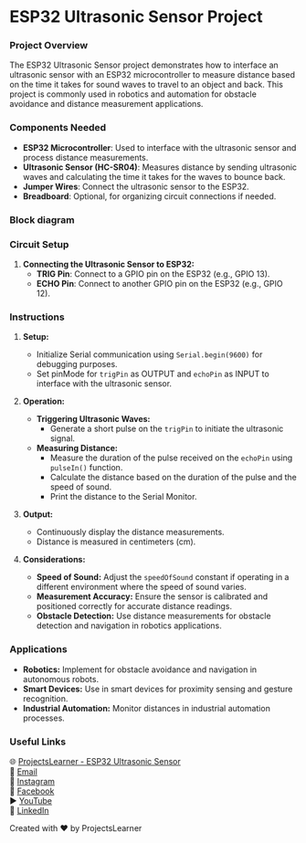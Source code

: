 # ESP32 Ultrasonic Sensor Project

### Project Overview
The ESP32 Ultrasonic Sensor project demonstrates how to interface an ultrasonic sensor with an ESP32 microcontroller to measure distance based on the time it takes for sound waves to travel to an object and back. This project is commonly used in robotics and automation for obstacle avoidance and distance measurement applications.

### Components Needed
- **ESP32 Microcontroller**: Used to interface with the ultrasonic sensor and process distance measurements.
- **Ultrasonic Sensor (HC-SR04)**: Measures distance by sending ultrasonic waves and calculating the time it takes for the waves to bounce back.
- **Jumper Wires**: Connect the ultrasonic sensor to the ESP32.
- **Breadboard**: Optional, for organizing circuit connections if needed.

### Block diagram


### Circuit Setup
1. **Connecting the Ultrasonic Sensor to ESP32:**
   - **TRIG Pin**: Connect to a GPIO pin on the ESP32 (e.g., GPIO 13).
   - **ECHO Pin**: Connect to another GPIO pin on the ESP32 (e.g., GPIO 12).

### Instructions
1. **Setup:**
   - Initialize Serial communication using `Serial.begin(9600)` for debugging purposes.
   - Set pinMode for `trigPin` as OUTPUT and `echoPin` as INPUT to interface with the ultrasonic sensor.

2. **Operation:**
   - **Triggering Ultrasonic Waves:**
     - Generate a short pulse on the `trigPin` to initiate the ultrasonic signal.
   - **Measuring Distance:**
     - Measure the duration of the pulse received on the `echoPin` using `pulseIn()` function.
     - Calculate the distance based on the duration of the pulse and the speed of sound.
     - Print the distance to the Serial Monitor.

3. **Output:**
   - Continuously display the distance measurements.
   - Distance is measured in centimeters (cm).

4. **Considerations:**
   - **Speed of Sound:** Adjust the `speedOfSound` constant if operating in a different environment where the speed of sound varies.
   - **Measurement Accuracy:** Ensure the sensor is calibrated and positioned correctly for accurate distance readings.
   - **Obstacle Detection:** Use distance measurements for obstacle detection and navigation in robotics applications.

### Applications
- **Robotics:** Implement for obstacle avoidance and navigation in autonomous robots.
- **Smart Devices:** Use in smart devices for proximity sensing and gesture recognition.
- **Industrial Automation:** Monitor distances in industrial automation processes.

### Useful Links
🌐 [ProjectsLearner - ESP32 Ultrasonic Sensor](https://projectslearner.com/learn/esp32-ultrasonic-sensor)  
📧 [Email](mailto:projectslearner@gmail.com)  
📸 [Instagram](https://www.instagram.com/projectslearner/)  
📘 [Facebook](https://www.facebook.com/projectslearner)  
▶️ [YouTube](https://www.youtube.com/@ProjectsLearner)  
📘 [LinkedIn](https://www.linkedin.com/in/projectslearner)

Created with ❤️ by ProjectsLearner